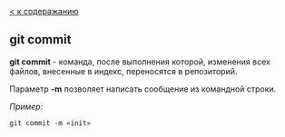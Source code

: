 [< к содеражанию](./readme.md)

## git commit

**git commit** - команда, после выполнения которой, изменения всех файлов, внесенные в индекс, переносятся в репозиторий.

Параметр **-m** позволяет написать сообщение из командной строки.

*Пример:*

```bash-
git commit -m «init»
```